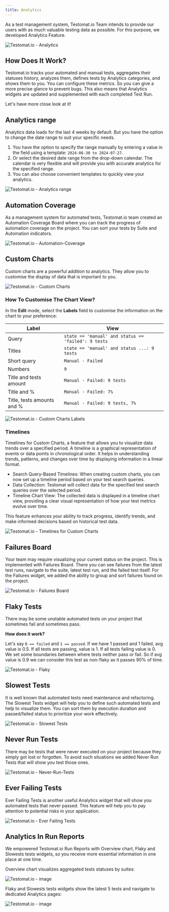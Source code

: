 ```yaml
---
title: Analytics
---
```


As a test management system, Testomat.io Team intends to provide our users with as much valuable testing data as possible. For this purpose, we developed Analytics Feature. 

![Testomat.io - Analytics](./images/Analytics.png)

## How Does It Work?

Testomat.io tracks your automated and manual tests, aggregates their statuses history, analyzes them, defines tests by Analytics categories, and shows them to you. You can configure these metrics. So you can give a more precise glance to prevent bugs. This also means that Analytics widgets are updated and supplemented with each completed Test Run.

Let's have more close look at it!

## Analytics range 

Analytics data loads for the last 4 weeks by default. But you have the option to change the date range to suit your specific needs.

1. You have the option to specify the range manually by entering a value in the field using a template: `2024-06-30 to 2024-07-27`. 
2. Or select the desired date range from the drop-down calendar. The calendar is very flexible and will provide you with accurate analytics for the specified range.
3. You can also choose convenient templates to quickly view your analytics.

![Testomat.io - Analytics range](./images/New_Fjgf73qB_2024-07-27.png)

## Automation Coverage 

As a management system for automated tests, Testomat.io team created an Automation Coverage Board where you can track the progress of automation coverage on the project. You can sort your tests by Suite and Automation indicators.

![Testomat.io - Automation-Coverage](./images/147570053-cb2bf5d9-e98c-4778-9df2-74ed88b96c49.gif)

## Custom Charts

Custom charts are a powerful addition to analytics. They allow you to customise the display of data that is important to you.

![Testomat.io - Custom Charts](./images/New_3EOUAwBN_2024-08-04.png)

### How To Customise The Chart View?

In the **Edit** mode, select the **Labels** field to customise the information on the chart to your preference:

| Label                      | View                                                |
|----------------------------|-----------------------------------------------------|
| Query                      | `state == 'manual' and status == 'failed': 9 tests` |
| Titles                     | `state == 'manual' and status ...: 9 tests`         |
| Short query                | `Manual - Failed`                                   |
| Numbers                    | `9`                                                 |
| Title and tests amount     | `Manual - Failed: 9 tests`                          |
| Title and %                | `Manual - Failed: 7%`                               |
| Title, tests amounts and % | `Manual - Failed: 9 tests, 7%`                      |

![Testomat.io - Custom Charts Labels](./images/New_Sey1I0ug_2024-08-07.png)

### Timelines

Timelines for Custom Charts, a feature that allows you to visualize data trends over a specified period. A timeline is a graphical representation of events or data points in chronological order. It helps in understanding trends, patterns, and changes over time by displaying information in a linear format.

* Search Query-Based Timelines: When creating custom charts, you can now set up a timeline period based on your test search queries.
* Data Collection: Testomat will collect data for the specified test search queries over the selected period.
* Timeline Chart View: The collected data is displayed in a timeline chart view, providing a clear visual representation of how your test metrics evolve over time.

This feature enhances your ability to track progress, identify trends, and make informed decisions based on historical test data.

![Testomat.io - Timelines for Custom Charts](./images/New_ACit3dNa_2024-08-04.gif)

## Failures Board 

Your team may require visualizing your current status on the project. This is implemented with Failures Board. There you can see failures from the latest test runs, navigate to the suite, latest test run, and the failed test itself. For the Failures widget, we added the ability to group and sort failures found on the project.

![Testomat.io - Failures Board](./images/New_QIy3IApm_2024-08-18.gif)

<!-- ## Issues -->

## Flaky Tests

There may be some unstable automated tests on your project that sometimes fail and sometimes pass. 

**How does it work?**

Let's say `0 == failed` and `1 == passed`.
If we have 1 passed and 1 failed, avg value is 0.5.
If all tests are passing, value is 1.
If all tests failing value is 0.
We set some boundaries between where tests neither pass or fail.
So if avg value is 0.9 we can consider this test as non-flaky as it passes 90% of time.


![Testomat.io - Flaky](./images/Flaky.gif)

## Slowest Tests 

It is well known that automated tests need maintenance and refactoring. The Slowest Tests widget will help you to define such automated tests and help to visualize them. You can sort them by execution duration and passed/failed status to prioritize your work effectively.

![Testomat.io - Slowest Tests](./images/147572823-b5a3917f-55f3-4fc6-88bf-a69b1ec9bfca.gif)


## Never Run Tests

There may be tests that were never executed on your project because they simply got lost or forgotten. To avoid such situations we added Never Run Tests that will show you test those ones.

![Testomat.io - Never-Run-Tests](./images/Never-Run-Tests.gif)

## Ever Failing Tests

Ever Failing Tests is another useful Analytics widget that will show you automated tests that never passed. This feature will help you to pay attention to potential risks in your application.

![Testomat.io - Ever Failing Tests](./images/147574334-3a076e17-9a8e-437b-8a8c-9d1833a29c28.gif)

## Analytics In Run Reports

We empowered Testomat.io Run Reports with Overview chart, Flaky and Slowests tests widgets, so you receive more essential information in one place at one time.

Overview chart visualizes aggregated tests statuses by suites:

![Testomat.io - image](./images/147571210-e1277094-b480-4b3a-ad5b-b79248203c9e.png)

Flaky and Slowests tests widgets show the latest 5 tests and navigate to dedicated Analytics pages: 

![Testomat.io - image](./images/147570746-6d5a24be-689a-4209-b246-24aaf8afeda0.png)